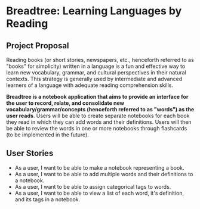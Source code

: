 # Breadtree: Learning Languages by Reading

## Project Proposal
Reading books (or short stories, newspapers, etc.,
henceforth referred to as "books" for simplicity)
written in a language is a fun and effective way to learn
new vocabulary, grammar, and cultural perspectives in their
natural contexts. This strategy is generally used by intermediate and
advanced learners of a language with adequate reading comprehension
skills.

**Breadtree is a notebook application that aims to provide an interface
for the user to record, relate, and consolidate new
vocabulary/grammar/concepts (henceforth referred to as "words") as the user reads**. 
Users will be able to create separate notebooks for each book they read in which they
can add words and their definitions. Users will then be able to review the words
in one or more notebooks through flashcards (to be implemented in the future).


## User Stories
- As a user, I want to be able to make a notebook representing a book.
- As a user, I want to be able to add multiple words and their definitions to a notebook.
- As a user, I want to be able to assign categorical tags to words.
- As a user, I want to be able to view a list of each word, it's definition, and its tags
in a notebook.